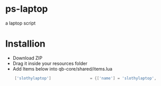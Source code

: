 # ps-laptop

a laptop script

# Installion

- Download ZIP
- Drag it inside your resources folder
- Add Items below into qb-core/shared/items.lua

```lua
	['slothylaptop'] 				 = {['name'] = 'slothylaptop', 			  	  	['label'] = 'Slothy Laptop', 			['weight'] = 2000, 		['type'] = 'item', 		['image'] = 'slothylaptop.png', 		['unique'] = false, 	['useable'] = true, 	['shouldClose'] = true,	   ['combinable'] = nil,   ["created"] = nil, ["decay"] = 28.0, ['description'] = 'A laptop used for various activities'},
```
